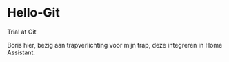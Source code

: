 # Hello-Git
Trial at Git

Boris hier, bezig aan trapverlichting voor mijn trap, deze integreren in Home Assistant. 
